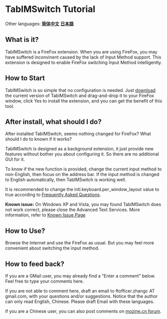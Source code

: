 # TabIMSwitch Tutorial #

Other languages: **[简体中文](TutorialZhcn.md)** **[日本語](TutorialJa.md)**

## What is it? ##

TabIMSwitch is a FireFox extension. When you are using FireFox, you may have suffered inconvinent caused by the lack of Input Method support. This extension is designed to enable FireFox switching Input Method intelligently.

## How to Start ##

TabIMSwitch is so simple that no configuration is needed. Just [download](http://code.google.com/p/tabimswitch/downloads/list) the current version of TabIMSwitch and drag-and-drop it to your FireFox window, click Yes to install the extension, and you can get the benefit of this tool.

## After install, what should I do? ##

After installed TabIMSwitch, seems nothing changed for FireFox? What should I do to known if it works?

TabIMSwitch is designed as a background extension, it just provide new features without bother you about configuring it. So there are no additional GUI for it.

To know if the new function is provided, change the current input method to non-English, then focus on the address bar. If the input method is changed to English automatically, then TabIMSwitch is working well.

It is recommended to change the intl.keyboard.per\_window\_layout value to true according to [Frequently Asked Questions](FAQ.md).

**Known issue:** On Windows XP and Vista, you may found TabIMSwitch does not work correct, please close the Advanced Text Services. More information, refer to [Known Issue Page](KnownIssues.md)

## How to Use? ##

Browse the Internet and use the FireFox as usual. But you may feel more convenient about switching the input method.

## How to feed back? ##

If you are a GMail user, you may already find a "Enter a comment" below. Feel free to type your comments here.

If you are not able to comment here, draft an email to ftofficer.zhangc AT gmail.com, with your questions and/or suggestions. Notice that the author can only read English, Chinese. Please draft Email with these languages.

If you are a Chinese user, you can also post comments on [mozine.cn forum](http://forums.mozine.cn/index.php?showtopic=17833).
